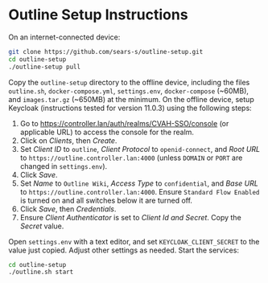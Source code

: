 # Outline Setup Instructions

On an internet-connected device:

```bash
git clone https://github.com/sears-s/outline-setup.git
cd outline-setup
./outline-setup pull
```

Copy the `outline-setup` directory to the offline device, including the files `outline.sh`, `docker-compose.yml`, `settings.env`, `docker-compose` (~60MB), and `images.tar.gz` (~650MB) at the minimum. On the offline device, setup Keycloak (instructions tested for version 11.0.3) using the following steps:

1. Go to https://controller.lan/auth/realms/CVAH-SSO/console (or applicable URL) to access the console for the realm.
2. Click on _Clients_, then _Create_.
3. Set _Client ID_ to `outline`, _Client Protocol_ to `openid-connect`, and _Root URL_ to `https://outline.controller.lan:4000` (unless `DOMAIN` or `PORT` are changed in `settings.env`).
4. Click _Save_.
5. Set _Name_ to `Outline Wiki`, _Access Type_ to `confidential`, and _Base URL_ to `https://outline.controller.lan:4000`. Ensure `Standard Flow Enabled` is turned on and all switches below it are turned off.
6. Click _Save_, then _Credentials_.
7. Ensure _Client Authenticator_ is set to _Client Id and Secret_. Copy the _Secret_ value.

Open `settings.env` with a text editor, and set `KEYCLOAK_CLIENT_SECRET` to the value just copied. Adjust other settings as needed. Start the services:

```bash
cd outline-setup
./outline.sh start
```
